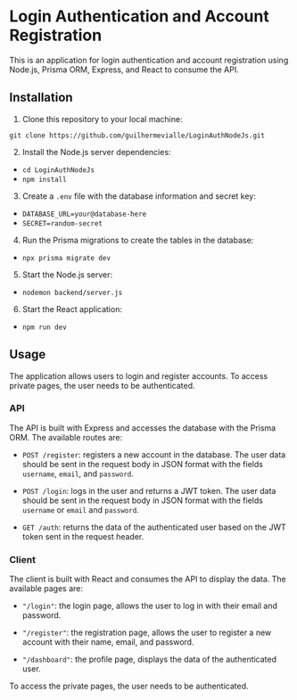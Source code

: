 
# Login Authentication and Account Registration

This is an application for login authentication and account registration using Node.js, Prisma ORM, Express, and React to consume the API.

## Installation

1.  Clone this repository to your local machine:

`git clone https://github.com/guilhermevialle/LoginAuthNodeJs.git` 

2.  Install the Node.js server dependencies:

- `cd LoginAuthNodeJs`
- `npm install`

3.  Create a `.env` file with the database information and secret key:

- `DATABASE_URL=your@database-here`
- `SECRET=random-secret` 

4.  Run the Prisma migrations to create the tables in the database:

- `npx prisma migrate dev` 

5.  Start the Node.js server:

- `nodemon backend/server.js` 

6.  Start the React application:

- `npm run dev` 


## Usage

The application allows users to login and register accounts. To access private pages, the user needs to be authenticated.

### API

The API is built with Express and accesses the database with the Prisma ORM. The available routes are:

-   `POST /register`: registers a new account in the database. The user data should be sent in the request body in JSON format with the fields `username`, `email`, and `password`.
    
-   `POST /login`: logs in the user and returns a JWT token. The user data should be sent in the request body in JSON format with the fields `username` or `email` and `password`.
    
-   `GET /auth`: returns the data of the authenticated user based on the JWT token sent in the request header.
    

### Client

The client is built with React and consumes the API to display the data. The available pages are:
    
-   `"/login"`: the login page, allows the user to log in with their email and password.
    
-   `"/register"`: the registration page, allows the user to register a new account with their name, email, and password.
    
-   `"/dashboard"`: the profile page, displays the data of the authenticated user.
    

To access the private pages, the user needs to be authenticated.
